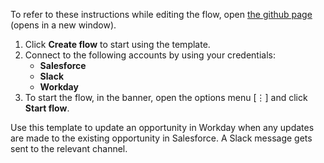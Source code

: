 To refer to these instructions while editing the flow, open [the github page](https://github.com/ot4i/app-connect-templates/tree/master/resources/markdown/Update%20a%20Workday%20opportunity%20and%20send%20a%20Slack%20message%20whenever%20an%20opportunity%20is%20updated%20in%20Salesforce_instructions.md) (opens in a new window).

1.	Click **Create flow** to start using the template.
2.	Connect to the following accounts by using your credentials:
    - **Salesforce** 
    - **Slack**
    - **Workday**
3.	To start the flow, in the banner, open the options menu [⋮] and click **Start flow**.

Use this template to update an opportunity in Workday when any updates are made to the existing opportunity in Salesforce. A Slack message gets sent to the relevant channel. 
